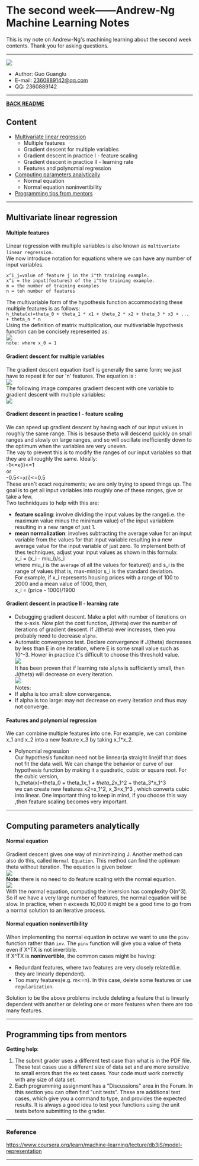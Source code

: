 # The second week——Andrew-Ng Machine Learning Notes  
This is my note on Andrew-Ng's machining learning about the second week contents. Thank you for asking questions.

***
[![](/picture/the_first_week/fig_ML.jpg)][Andrew-Ng-coursera]  
- Author: Guo Guanglu  
- E-mail: 2360889142@qq.com
- QQ: 2360889142  

*** 
[**BACK README**](README.md)  

## Content  
* [Multivariate linear regression](#multivariate-linear-regression)
	* Multiple features
	* Gradient descent for multiple variables
	* Gradient descent in practice I - feature scaling  
	* Gradient descent in practice II - learning rate  
	* Features and polynomial regression  
* [Computing parameters analytically](#computing-parameters-analytically)
	* Normal equation  
	* Normal equation noninvertibility  
* [Programming tips from mentors](programming-tips-from-mentors)  

  
 ***
 Multivariate linear regression  
------------
 #### Multiple features  
 Linear regression with multiple variables is also known as `multivariate linear regression`.  
 We now introduce notation for equations where we can have any number of input variables.  
 ```
 x^i_j=value of feature j in the i^th training example.  
 x^i = the input(features) of the i^the training example.  
 m = the number of training examples  
 n = teh number of features  
 ```  
 The multivariable form of the hypothesis function accommodating these multiple features is as follows:  
 `h_theta(x)=theta_0 + theta_1 * x1 + theta_2 * x2 + theta_3 * x3 + ... + theta_n * n`  
 Using the definition of matrix multiplication, our multivariable hypothesis function can be concisely represented as:  
 ![](/picture/the_second_week/multiple_feature_formula.png)  
 `note: where x_0 = 1`  
 #### Gradient descent for multiple variables  
 The gradient descent equation itself is generally the same form; we just have to repeat it for our 'n' features.
 The equation is :  
 ![](/picture/the_second_week/GD_multvar_formula.png)  
 The following image compares gradient descent with one variable to gradient descent with multiple variables:  
 ![](/picture/the_second_week/GD_fig.png)  
 #### Gradient descent in practice I - feature scaling  
 We can speed up gradient descent by having each of our input values in roughly the same range. This is besause theta will descend        quickly on small ranges and slowly on large ranges, and so will oscillate inefficiently down to the optimum when the variables are  very uneven.  
 The vay to prevent this is to modify the ranges of our input variables so that they are all roughly the same. Ideally:  
 -1<=x(i)<=1  
 or  
 -0.5<=x(i)<=0.5  
 These aren't exact requirements; we are only trying to speed things up. The goal is to get all input variables into roughly one of these ranges, give or take a few.  
 Two technidques to help with this are:  
 * **feature scaling**: involve dividing the input values by the range(i.e. the maximum value minus the minimum value) of the input variablem resulting in a new range of just 1.  
 * **mean normalization**: involves subtracting the average value for an input variable from the values for that input variable resulting in a new average value for the input variable of just zero. To implement both of thes techniques, adjust your input values as shown in this formula:  
 x_i = (x_i - miu_i)/s_i  
 where miu_i is the `average` of all the values for feature(i) and s_i is the range of values (that is, max-min)or s_i is the standard deviation.  
  For example, if x_i represents housing prices with a range of 100 to 2000 and a mean value of 1000, then,  
  x_i = (price - 1000)/1900  
  #### Gradient descent in practice II - learning rate  
  * Debugging gradient descent. Make a plot with number of iterations on the x-axis. Now plot the cost function, J(theta) over the number of iterations of gradient descent. If J(theta) ever increases, then you probably need to decrease `alpha`.  
  * Automatic convergence test. Declare convergence if J(theta) decreases by less than E in one iteration, where E is some small value such as 10^-3. Hower in practice it's difficult to choose this threshold value.  
  ![](/picture/the_second_week/GD_learningrate1.png)  
  It has been proven that if learning rate `alpha` is sufficiently small, then J(theta) will decrease on every iteration.  
  ![](/picture/the_second_week/GD_learningrate2.png)  
  Notes:  
  * If alpha is too small: slow convergence.  
  * If alpha is too large: may not decrease on every iteration and thus may not converge.  
  #### Features and polynomial regression  
  We can combine multiple features into one. For example, we can combine x_1 and x_2 into a new feature x_3 by taking x_1*x_2.  
  * Polynomial regression   
  Our hypothesis funciton need not be linnear(a straight line)if that does not fit the data well. We can change the behavior or curve of our hypothesis function by making it a quadratic, cubic or square root.
  For the cubic version,  
  h_theta(x)=theta_0 + theta_1*x_1 + theta_2*x_1^2 + theta_3*x_1^3   
  we can create new features x2=x_1^2, x_3=x_1^3 , which converts cubic into linear. One important thing to keep in mind, if you choose this way ,then feature scaling becomes very important.  
  
***
Computing parameters analytically   
---------  
  #### Normal equation  
  Gradient descent gives one way of mininminzing J. Another method can also do this, called `Normal Equation`. This method can find the optimum theta without iteration. The equation is given below:  
  ![](/picture/the_second_week/normal_equation1.png)  
  **Note**: there is no need to do feature scaling with the normal equation.  
  ![](/picture/the_second_week/normal_equation2.png)  
  With the normal equation, computing the inversion has complexity O(n^3). So if we have a very large number of features, the normal equation will be slow. In practice, when n exceeds 10,000 it might be a good time to go from a normal solution to an iterative process.  
  
  #### Normal equation noninvertibility  
  When implementing the normal equation in octave we want to use the `pinv` function rather than `inv`. The `pinv` function will give you a value of theta even if X^TX is not invertible.  
  If X^TX is **noninvertible**, the common cases might be having:  
  * Redundant features, where two features are very closely related(i.e. they are linearly dependent).  
  * Too many features(e.g. m<=n). In this case, delete some features or use `regularization`.  
  
  Solution to be the above problems include deleting a feature that is linearly dependent with another or deleting one or more features when there are too many features.  
  
***
Programming tips from mentors  
-----  
**Getting help**:  
1. The submit grader uses a different test case than what is in the PDF file. These test cases use a different size of data set and are more sensitive to small errors than the ex test cases. Your code must work correctly with any size of data set.  
2. Each programming assignment has a "Discussions" area in the Forum. In this section you can often find "unit tests". These are additional test cases, which give you a command to type, and provides the expected results. It is always a good idea to test your functions using the unit tests before submitting to the grader.  

  
  

**********
### Reference
https://www.coursera.org/learn/machine-learning/lecture/db3jS/model-representation  

---------------------------------------------------------
[Andrew-Ng-coursera]:https://www.coursera.org/learn/machine-learning/lecture/db3jS/model-representation "Andrew Ng coursera"
